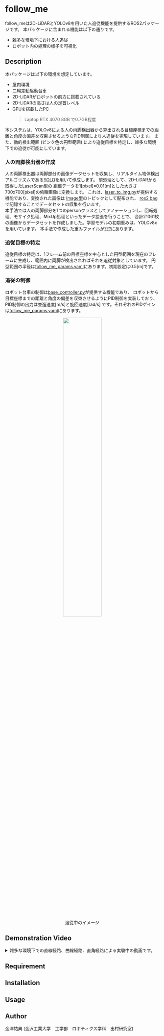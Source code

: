 # follow_me
follow_meは2D-LiDARとYOLOv8を用いた人追従機能を提供するROS2パッケージです。
本パッケージに含まれる機能は以下の通りです。
* 雑多な環境下における人追従
* ロボット内の処理の様子を可視化

## Description
本パッケージは以下の環境を想定しています。
* 屋内環境
* 二輪差動駆動台車
* 2D-LiDARがロボットの前方に搭載されている
* 2D-LiDARの高さは人の足首レベル
* GPUを搭載したPC
  > Laptop RTX 4070 8GB で0.7GB程度

本システムは、YOLOv8による人の両脚検出器から算出される目標座標までの距離と角度の偏差を収束させるようなPID制御により人追従を実現しています。
また、動的検出範囲 (ピンク色の円型範囲) により追従目標を特定し、雑多な環境下での追従が可能にしています。

### 人の両脚検出器の作成
人の両脚検出器は両脚部分の画像データセットを収集し、リアルタイム物体検出アルゴリズムである[YOLO](https://arxiv.org/pdf/1506.02640.pdf)を用いて作成します。
前処理として、2D-LiDARから取得した[LaserScan型](http://docs.ros.org/en/noetic/api/sensor_msgs/html/msg/LaserScan.html)の
距離データを1[pixel]=0.01[m]とした大きさ700x700[pixel]の俯瞰画像に変換します。
これは、[laser_to_img.py](recognition_by_lidar/recognition_by_lidar/laser_to_img.py)が提供する機能であり、変換された画像は
[Image型](http://docs.ros.org/en/noetic/api/sensor_msgs/html/msg/Image.html)のトピックとして配布され、
[ros2 bag](https://docs.ros.org/en/foxy/Tutorials/Beginner-CLI-Tools/Recording-And-Playing-Back-Data/Recording-And-Playing-Back-Data.html)
で記録することでデータセットの収集を行います。<br>
本手法では人の両脚部分を1つのpersonクラスとしてアノテーションし、回転処理、モザイク処理、MixUp処理といったデータ拡張を行うことで、
合計21061枚の画像からデータセットを作成しました。学習モデルの初期重みは、YOLOv8xを用いています。
本手法で作成した重みファイルが[???]()にあります。<br>

### 追従目標の特定
追従目標の特定は、1フレーム前の目標座標を中心とした円型範囲を現在のフレームに生成し、範囲内に両脚が検出されればそれを追従対象としています。
円型範囲の半径は[follow_me_params.yaml](recognition_by_lidar/config/follow_me_params.yaml)にあります。初期設定は0.5[m]です。<br>

### 追従の制御
ロボット台車の制御は[base_controller.py](recognition_by_lidar/recognition_by_lidar/base_controller.py)が提供する機能であり、
ロボットから目標座標までの距離と角度の偏差を収束させるようにPID制御を実装しており、PID制御の出力は並進速度[m/s]と旋回速度[rad/s]
です。それぞれのPIDゲインは[follow_me_params.yaml](recognition_by_lidar/config/follow_me_params.yaml)にあります。<br>

<p align="center">
  <img src="https://github.com/HappyYusuke/follow_me/assets/82449194/130acd02-e3d9-4419-9a4f-3c534209d5d5" width="50%">
</p>
<p align="center">
  追従中のイメージ
</p>

## Demonstration Video
<details>
<summary>雑多な環境下での直線経路、曲線経路、直角経路による実験中の動画です。</summary>
https://youtu.be/t0HLpdR9z9w
</details>

## Requirement

## Installation


## Usage

## Author
金澤祐典 (金沢工業大学　工学部　ロボティクス学科　出村研究室)


